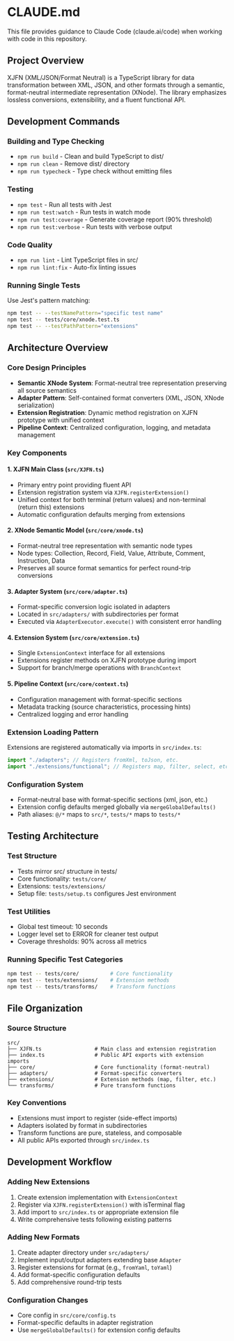 # CLAUDE.md

This file provides guidance to Claude Code (claude.ai/code) when working with code in this repository.

## Project Overview

XJFN (XML/JSON/Format Neutral) is a TypeScript library for data transformation between XML, JSON, and other formats through a semantic, format-neutral intermediate representation (XNode). The library emphasizes lossless conversions, extensibility, and a fluent functional API.

## Development Commands

### Building and Type Checking
- `npm run build` - Clean and build TypeScript to dist/
- `npm run clean` - Remove dist/ directory 
- `npm run typecheck` - Type check without emitting files

### Testing
- `npm test` - Run all tests with Jest
- `npm run test:watch` - Run tests in watch mode
- `npm run test:coverage` - Generate coverage report (90% threshold)
- `npm run test:verbose` - Run tests with verbose output

### Code Quality
- `npm run lint` - Lint TypeScript files in src/
- `npm run lint:fix` - Auto-fix linting issues

### Running Single Tests
Use Jest's pattern matching:
```bash
npm test -- --testNamePattern="specific test name"
npm test -- tests/core/xnode.test.ts
npm test -- --testPathPattern="extensions"
```

## Architecture Overview

### Core Design Principles
- **Semantic XNode System**: Format-neutral tree representation preserving all source semantics
- **Adapter Pattern**: Self-contained format converters (XML, JSON, XNode serialization)
- **Extension Registration**: Dynamic method registration on XJFN prototype with unified context
- **Pipeline Context**: Centralized configuration, logging, and metadata management

### Key Components

#### 1. XJFN Main Class (`src/XJFN.ts`)
- Primary entry point providing fluent API
- Extension registration system via `XJFN.registerExtension()`
- Unified context for both terminal (return values) and non-terminal (return this) extensions
- Automatic configuration defaults merging from extensions

#### 2. XNode Semantic Model (`src/core/xnode.ts`)
- Format-neutral tree representation with semantic node types
- Node types: Collection, Record, Field, Value, Attribute, Comment, Instruction, Data
- Preserves all source format semantics for perfect round-trip conversions

#### 3. Adapter System (`src/core/adapter.ts`)
- Format-specific conversion logic isolated in adapters
- Located in `src/adapters/` with subdirectories per format
- Executed via `AdapterExecutor.execute()` with consistent error handling

#### 4. Extension System (`src/core/extension.ts`)
- Single `ExtensionContext` interface for all extensions
- Extensions register methods on XJFN prototype during import
- Support for branch/merge operations with `BranchContext`

#### 5. Pipeline Context (`src/core/context.ts`)
- Configuration management with format-specific sections
- Metadata tracking (source characteristics, processing hints)
- Centralized logging and error handling

### Extension Loading Pattern
Extensions are registered automatically via imports in `src/index.ts`:
```typescript
import "./adapters"; // Registers fromXml, toJson, etc.
import "./extensions/functional"; // Registers map, filter, select, etc.
```

### Configuration System
- Format-neutral base with format-specific sections (xml, json, etc.)
- Extension config defaults merged globally via `mergeGlobalDefaults()`
- Path aliases: `@/*` maps to `src/*`, `tests/*` maps to `tests/*`

## Testing Architecture

### Test Structure
- Tests mirror src/ structure in tests/
- Core functionality: `tests/core/`
- Extensions: `tests/extensions/`
- Setup file: `tests/setup.ts` configures Jest environment

### Test Utilities
- Global test timeout: 10 seconds
- Logger level set to ERROR for cleaner test output
- Coverage thresholds: 90% across all metrics

### Running Specific Test Categories
```bash
npm test -- tests/core/          # Core functionality
npm test -- tests/extensions/    # Extension methods
npm test -- tests/transforms/    # Transform functions
```

## File Organization

### Source Structure
```
src/
├── XJFN.ts                 # Main class and extension registration
├── index.ts                # Public API exports with extension imports
├── core/                   # Core functionality (format-neutral)
├── adapters/               # Format-specific converters
├── extensions/             # Extension methods (map, filter, etc.)
└── transforms/             # Pure transform functions
```

### Key Conventions
- Extensions must import to register (side-effect imports)
- Adapters isolated by format in subdirectories
- Transform functions are pure, stateless, and composable
- All public APIs exported through `src/index.ts`

## Development Workflow

### Adding New Extensions
1. Create extension implementation with `ExtensionContext`
2. Register via `XJFN.registerExtension()` with isTerminal flag
3. Add import to `src/index.ts` or appropriate extension file
4. Write comprehensive tests following existing patterns

### Adding New Formats
1. Create adapter directory under `src/adapters/`
2. Implement input/output adapters extending base `Adapter`
3. Register extensions for format (e.g., `fromYaml`, `toYaml`)
4. Add format-specific configuration defaults
5. Add comprehensive round-trip tests

### Configuration Changes
- Core config in `src/core/config.ts`
- Format-specific defaults in adapter registration
- Use `mergeGlobalDefaults()` for extension config defaults